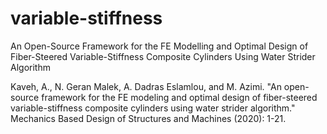 # variable-stiffness

An Open-Source Framework for the FE Modelling and Optimal Design of Fiber-Steered Variable-Stiffness Composite Cylinders Using Water Strider Algorithm


Kaveh, A., N. Geran Malek, A. Dadras Eslamlou, and M. Azimi. "An open-source framework for the FE modeling and optimal design of fiber-steered variable-stiffness composite cylinders using water strider algorithm." Mechanics Based Design of Structures and Machines (2020): 1-21.






